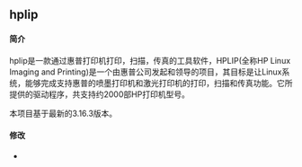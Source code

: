 ## hplip

#### 简介

hplip是一款通过惠普打印机打印，扫描，传真的工具软件，HPLIP(全称HP Linux Imaging and Printing)是一个由惠普公司发起和领导的项目，其目标是让Linux系统，能够完成支持惠普的喷墨打印机和激光打印机的打印，扫描和传真功能。它所提供的驱动程序，共支持约2000部HP打印机型号。

本项目基于最新的3.16.3版本。

#### 修改

- ​